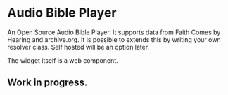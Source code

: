 # Audio Bible Player

An Open Source Audio Bible Player. It supports data from Faith Comes by Hearing and archive.org. It is possible to extends this by writing your own resolver class. Self hosted will be an option later.

The widget itself is a web component.

## Work in progress.